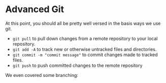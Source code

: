 # Advanced Git

At this point, you should all be pretty well versed in the basis ways we use git.

- `git pull` to pull down changes from a remote repository to your local repository.
- `git add -A` to track new or otherwise untracked files and directories.
- `git commit -m "commit message"` to commit changes made to tracked files.
- `git push` to push committed changes to the remote repository

We even covered some branching:

